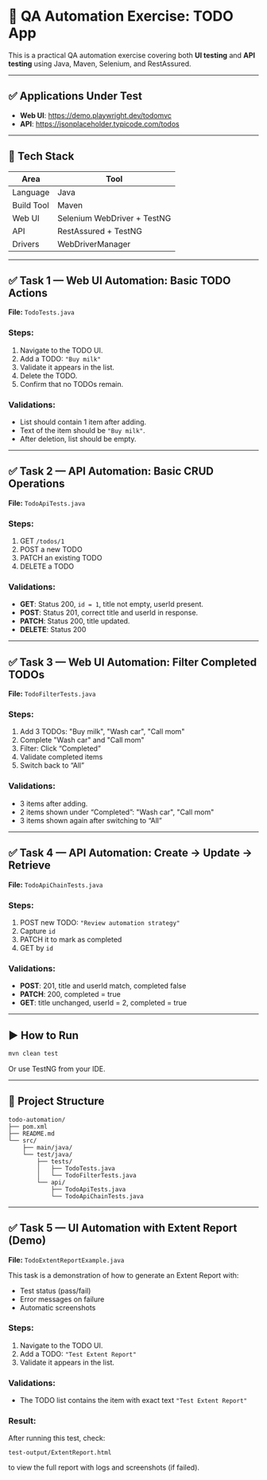 
# 🧪 QA Automation Exercise: TODO App

This is a practical QA automation exercise covering both **UI testing** and **API testing** using Java, Maven, Selenium, and RestAssured.

---

## ✅ Applications Under Test

- **Web UI**: https://demo.playwright.dev/todomvc
- **API**: https://jsonplaceholder.typicode.com/todos

---

## 🔧 Tech Stack

| Area       | Tool              |
|------------|-------------------|
| Language   | Java              |
| Build Tool | Maven             |
| Web UI     | Selenium WebDriver + TestNG |
| API        | RestAssured + TestNG |
| Drivers    | WebDriverManager  |

---

## ✅ Task 1 — Web UI Automation: Basic TODO Actions

**File:** `TodoTests.java`

### Steps:
1. Navigate to the TODO UI.
2. Add a TODO: `"Buy milk"`
3. Validate it appears in the list.
4. Delete the TODO.
5. Confirm that no TODOs remain.

### Validations:
- List should contain 1 item after adding.
- Text of the item should be `"Buy milk"`.
- After deletion, list should be empty.

---

## ✅ Task 2 — API Automation: Basic CRUD Operations

**File:** `TodoApiTests.java`

### Steps:
1. GET `/todos/1`
2. POST a new TODO
3. PATCH an existing TODO
4. DELETE a TODO

### Validations:
- **GET**: Status 200, `id = 1`, title not empty, userId present.
- **POST**: Status 201, correct title and userId in response.
- **PATCH**: Status 200, title updated.
- **DELETE**: Status 200

---

## ✅ Task 3 — Web UI Automation: Filter Completed TODOs

**File:** `TodoFilterTests.java`

### Steps:
1. Add 3 TODOs: "Buy milk", "Wash car", "Call mom"
2. Complete "Wash car" and "Call mom"
3. Filter: Click “Completed”
4. Validate completed items
5. Switch back to “All”

### Validations:
- 3 items after adding.
- 2 items shown under “Completed”: "Wash car", "Call mom"
- 3 items shown again after switching to “All”

---

## ✅ Task 4 — API Automation: Create → Update → Retrieve

**File:** `TodoApiChainTests.java`

### Steps:
1. POST new TODO: `"Review automation strategy"`
2. Capture `id`
3. PATCH it to mark as completed
4. GET by `id`

### Validations:
- **POST**: 201, title and userId match, completed false
- **PATCH**: 200, completed = true
- **GET**: title unchanged, userId = 2, completed = true

---

## ▶️ How to Run

```bash
mvn clean test
```

Or use TestNG from your IDE.

---

## 📁 Project Structure

```
todo-automation/
├── pom.xml
├── README.md
└── src/
    ├── main/java/
    └── test/java/
        ├── tests/
        │   ├── TodoTests.java
        │   └── TodoFilterTests.java
        └── api/
            ├── TodoApiTests.java
            └── TodoApiChainTests.java
```


---

## ✅ Task 5 — UI Automation with Extent Report (Demo)

**File:** `TodoExtentReportExample.java`

This task is a demonstration of how to generate an Extent Report with:
- Test status (pass/fail)
- Error messages on failure
- Automatic screenshots

### Steps:
1. Navigate to the TODO UI.
2. Add a TODO: `"Test Extent Report"`
3. Validate it appears in the list.

### Validations:
- The TODO list contains the item with exact text `"Test Extent Report"`

### Result:
After running this test, check:
```
test-output/ExtentReport.html
```
to view the full report with logs and screenshots (if failed).
